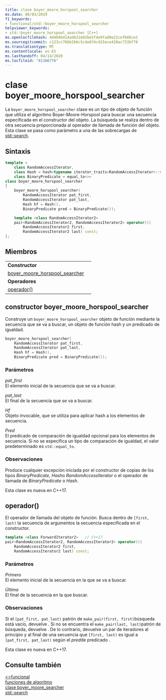 ```yaml
---
title: clase boyer_moore_horspool_searcher
ms.date: 08/03/2019
f1_keywords:
- functional/std::boyer_moore_horspool_searcher
helpviewer_keywords:
- std::boyer_moore_horspool_searcher [C++]
ms.openlocfilehash: 4d404b414ad632e02be5f4e9fad0e22cefb86ce2
ms.sourcegitcommit: c123cc76bb2b6c5cde6f4c425ece420ac733bf70
ms.translationtype: MT
ms.contentlocale: es-ES
ms.lasthandoff: 04/14/2020
ms.locfileid: "81366776"
---
```

# <a name="boyer_moore_horspool_searcher-class"></a>clase boyer_moore_horspool_searcher

La `boyer_moore_horspool_searcher` clase es un tipo de objeto de función que utiliza el algoritmo Boyer-Moore-Horspool para buscar una secuencia especificada en el constructor del objeto. La búsqueda se realiza dentro de otra secuencia proporcionada al operador de llamada de función del objeto. Esta clase se pasa como parámetro a una de las sobrecargas de [std::search](algorithm-functions.md#search).

## <a name="syntax"></a>Sintaxis

```cpp
template <
    class RandomAccessIterator,
    class Hash = hash<typename iterator_traits<RandomAccessIterator>::value_type>,
    class BinaryPredicate = equal_to<>>
class boyer_moore_horspool_searcher
{
    boyer_moore_horspool_searcher(
        RandomAccessIterator pat_first,
        RandomAccessIterator pat_last,
        Hash hf = Hash(),
        BinaryPredicate pred = BinaryPredicate());

    template <class RandomAccessIterator2>
    pair<RandomAccessIterator2, RandomAccessIterator2> operator()(
        RandomAccessIterator2 first,
        RandomAccessIterator2 last) const;
};
```

## <a name="members"></a>Miembros

| | |
| - | - |
| **Constructor** | |
| [boyer_moore_horspool_searcher](#boyer-moore-horspool-searcher-constructor) | |
| **Operadores** | |
| [operador()](#operator-call) | |

## <a name="boyer_moore_horspool_searcher-constructor"></a><a name="boyer-moore-horspool-searcher-constructor"></a>constructor boyer_moore_horspool_searcher

Construye un `boyer_moore_horspool_searcher` objeto de función mediante la secuencia que se va a buscar, un objeto de función hash y un predicado de igualdad.

```cpp
boyer_moore_horspool_searcher(
    RandomAccessIterator pat_first,
    RandomAccessIterator pat_last,
    Hash hf = Hash(),
    BinaryPredicate pred = BinaryPredicate());
```

### <a name="parameters"></a>Parámetros

*pat_first*\
El elemento inicial de la secuencia que se va a buscar.

*pat_last*\
El final de la secuencia que se va a buscar.

*Hf*\
Objeto invocable, que se utiliza para aplicar hash a los elementos de secuencia.

*Pred*\
El predicado de comparación de igualdad opcional para los elementos de secuencia. Si no se especifica un tipo de comparación de igualdad, el valor predeterminado es `std::equal_to`.

### <a name="remarks"></a>Observaciones

Produce cualquier excepción iniciada por el constructor de copias de los tipos *BinaryPredicate*, *Hash*o *RandomAccessIterator* o el operador de llamada de *BinaryPredicate* o *Hash*.

Esta clase es nueva en C++17.

## <a name="operator"></a><a name="operator-call"></a>operador()

El operador de llamada del objeto de función. Busca dentro de `[first, last)` la secuencia de argumentos la secuencia especificada en el constructor.

```cpp
template <class ForwardIterator2>   // C++17
pair<RandomAccessIterator2, RandomAccessIterator2> operator()(
    RandomAccessIterator2 first,
    RandomAccessIterator2 last) const;
```

### <a name="parameters"></a>Parámetros

*Primero*\
El elemento inicial de la secuencia en la que se va a buscar.

*Última*\
El final de la secuencia en la que buscar.

### <a name="remarks"></a>Observaciones

Si el `[pat_first, pat_last)` patrón de `make_pair(first, first)`búsqueda está vacío, devuelve . Si no se encuentra el `make_pair(last, last)`patrón de búsqueda, devuelve . De lo contrario, devuelve un par de iteradores al principio y al final de una secuencia que `[first, last)` es igual a `[pat_first, pat_last)` según el *pred*de predicado .

Esta clase es nueva en C++17.

## <a name="see-also"></a>Consulte también

[\<>funcional](functional.md)\
[funciones de algoritmo](algorithm-functions.md)\
[clase boyer_moore_searcher](boyer-moore-searcher-class.md)\
[std::search](algorithm-functions.md#search)
